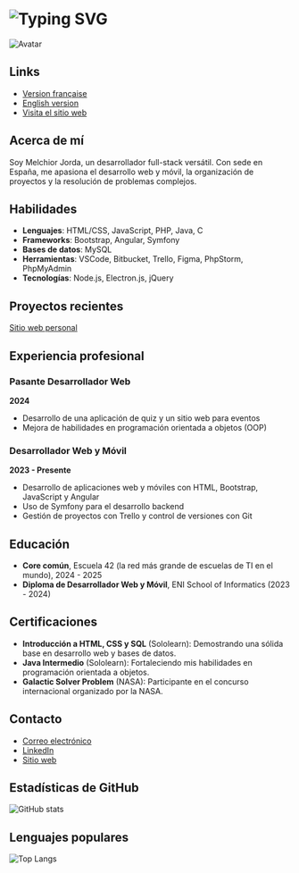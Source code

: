 # ![Typing SVG](https://readme-typing-svg.demolab.com?font=Fira+Code&weight=800&size=40&duration=2000&pause=1000&center=true&vCenter=true&width=1000&height=100&lines=M-JORDA)

![Avatar](https://developers.giphy.com/branch/master/static/api-512d36c09662682717108a38bbb5c57d.gif)

## Links
- [Version française](README_FR.md)
- [English version](../README.md)
- [Visita el sitio web](https://melchior-jorda.online/index.html)

## Acerca de mí

Soy Melchior Jorda, un desarrollador full-stack versátil. Con sede en España, me apasiona el desarrollo web y móvil, la organización de proyectos y la resolución de problemas complejos.

## Habilidades

- **Lenguajes**: HTML/CSS, JavaScript, PHP, Java, C
- **Frameworks**: Bootstrap, Angular, Symfony
- **Bases de datos**: MySQL
- **Herramientas**: VSCode, Bitbucket, Trello, Figma, PhpStorm, PhpMyAdmin
- **Tecnologías**: Node.js, Electron.js, jQuery

## Proyectos recientes

[Sitio web personal](https://github.com/M-Jorda/melchior-jorda.online)

## Experiencia profesional

### Pasante Desarrollador Web
**2024**
- Desarrollo de una aplicación de quiz y un sitio web para eventos
- Mejora de habilidades en programación orientada a objetos (OOP)

### Desarrollador Web y Móvil
**2023 - Presente**
- Desarrollo de aplicaciones web y móviles con HTML, Bootstrap, JavaScript y Angular
- Uso de Symfony para el desarrollo backend
- Gestión de proyectos con Trello y control de versiones con Git

## Educación

- **Core común**, Escuela 42 (la red más grande de escuelas de TI en el mundo), 2024 - 2025
- **Diploma de Desarrollador Web y Móvil**, ENI School of Informatics (2023 - 2024)

## Certificaciones

- **Introducción a HTML, CSS y SQL** (Sololearn): Demostrando una sólida base en desarrollo web y bases de datos.
- **Java Intermedio** (Sololearn): Fortaleciendo mis habilidades en programación orientada a objetos.
- **Galactic Solver Problem** (NASA): Participante en el concurso internacional organizado por la NASA.

## Contacto

- [Correo electrónico](mailto:jorda.j.fr@gmail.com)
- [LinkedIn](https://www.linkedin.com/in/melchior-jorda-354a31270/)
- [Sitio web](melchior-jorda.online)

## Estadísticas de GitHub

![GitHub stats](https://github-readme-stats.vercel.app/api?username=M-Jorda&show_icons=true&theme=radical)

## Lenguajes populares

![Top Langs](https://github-readme-stats.vercel.app/api/top-langs/?username=M-Jorda&layout=compact&theme=radical)
